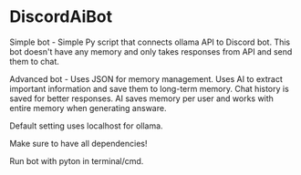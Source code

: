 # DiscordAiBot
 
Simple bot - Simple Py script that connects ollama API to Discord bot. This bot doesn't have any memory and only takes responses from API and send them to chat.

Advanced bot - Uses JSON for memory management. Uses AI to extract important information and save them to long-term memory. Chat history is saved for better responses. AI saves memory per user and works with entire memory when generating answare.

Default setting uses localhost for ollama.

Make sure to have all dependencies!

Run bot with pyton in terminal/cmd.

